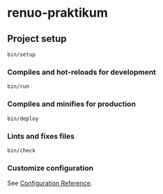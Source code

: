 # renuo-praktikum

## Project setup
```
bin/setup
```

### Compiles and hot-reloads for development
```
bin/run
```

### Compiles and minifies for production
```
bin/deploy
```

### Lints and fixes files
```
bin/check
```

### Customize configuration
See [Configuration Reference](https://cli.vuejs.org/config/).
